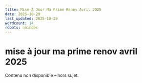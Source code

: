 ```yaml
---
title: Mise À Jour Ma Prime Renov Avril 2025
date: 2025-10-29
last_updated: 2025-10-29
wordcount: 14
robots: noindex
---
```


# mise à jour ma prime renov avril 2025

Contenu non disponible – hors sujet.